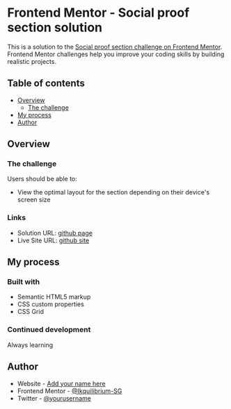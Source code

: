 # Frontend Mentor - Social proof section solution

This is a solution to the [Social proof section challenge on Frontend Mentor](https://www.frontendmentor.io/challenges/social-proof-section-6e0qTv_bA). Frontend Mentor challenges help you improve your coding skills by building realistic projects. 

## Table of contents

- [Overview](#overview)
  - [The challenge](#the-challenge)
- [My process](#my-process)
- [Author](#author)

## Overview

### The challenge

Users should be able to:

- View the optimal layout for the section depending on their device's screen size


### Links

- Solution URL: [github page](https://github.com/Ikquilibrium-SG/social-proof-section-master)
- Live Site URL: [github site](https://ikquilibrium-sg.github.io/social-proof-section-master/)

## My process

### Built with

- Semantic HTML5 markup
- CSS custom properties
- CSS Grid


### Continued development

Always learning


## Author

- Website - [Add your name here](https://www.your-site.com)
- Frontend Mentor - [@Ikquilibrium-SG](https://www.frontendmentor.io/profile/Ikquilibrium-SG)
- Twitter - [@yourusername](https://www.twitter.com/yourusername)

